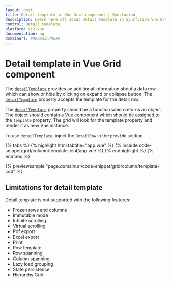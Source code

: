 ```yaml
---
layout: post
title: Detail template in Vue Grid component | Syncfusion
description: Learn here all about Detail template in Syncfusion Vue Grid component of Syncfusion Essential JS 2 and more.
control: Detail template 
platform: ej2-vue
documentation: ug
domainurl: ##DomainURL##
---
```


# Detail template in Vue Grid component

The [`detailTemplate`](https://ej2.syncfusion.com/vue/documentation/api/grid/#detailtemplate) provides an additional information about a data row which can show or hide by clicking on expand or collapse button. The [`detailTemplate`](https://ej2.syncfusion.com/vue/documentation/api/grid/#detailtemplate) property accepts the template for the detail row.

The [`detailTemplate`](https://ej2.syncfusion.com/vue/documentation/api/grid/#detailtemplate) property should be a function which returns an object. The object should contain a Vue component which should be assigned to the `template` property. The grid will look for the template property and render it as new Vue instance.

To use `detailTemplate`, inject the `DetailRow` in the `provide` section.

{% tabs %}
{% highlight html tabtitle="app.vue" %}
{% include code-snippet/grid/column/template-cs4/app.vue %}
{% endhighlight %}
{% endtabs %}
        
{% previewsample "page.domainurl/code-snippet/grid/column/template-cs4" %}

## Limitations for detail template

Detail template is not supported with the following features:

* Frozen rows and columns
* Immutable mode
* Infinite scrolling
* Virtual scrolling
* Pdf export
* Excel export
* Print
* Row template
* Row spanning
* Column spanning
* Lazy load grouping
* State persistence
* Hierarchy Grid